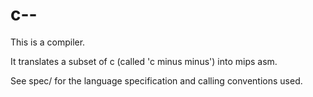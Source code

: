 # c--

This is a compiler.

It translates a subset of c (called 'c minus minus') into mips asm.

See spec/ for the language specification and calling conventions used.
